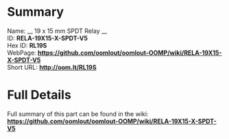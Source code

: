 
Summary
=================
  
Name: __ 19 x 15 mm SPDT Relay __    
ID: __RELA-19X15-X-SPDT-V5__   
Hex ID: __RL19S__   
WebPage: __https://github.com/oomlout/oomlout-OOMP/wiki/RELA-19X15-X-SPDT-V5__   
Short URL: __http://oom.lt/RL19S__   

Full Details
==========================
Full summary of this part can be found in the wiki:   
__https://github.com/oomlout/oomlout-OOMP/wiki/RELA-19X15-X-SPDT-V5__    


